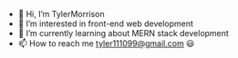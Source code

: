 - 👋 Hi, I’m TylerMorrison
- 👀 I’m interested in front-end web development
- 🌱 I’m currently learning about MERN stack development 
- 📫 How to reach me tyler111099@gmail.com 😃

<!---
TylerMorrison/TylerMorrison is a ✨ special ✨ repository because its `README.md` (this file) appears on your GitHub profile.
You can click the Preview link to take a look at your changes.
--->

